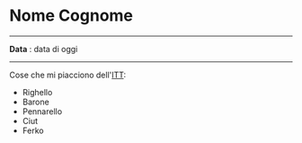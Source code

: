 # Nome Cognome    

---

**Data** : data di oggi  

---

Cose che mi piacciono dell'[ITT](https://www.instagram.com/_.fab20._):  
* Righello  
* Barone  
* Pennarello  
* Ciut  
* Ferko  
